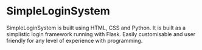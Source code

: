 # SimpleLoginSystem
SimpleLoginSystem is built using HTML, CSS and Python. It is built as a simplistic login framework running with Flask. Easily customisable and user friendly for any level of experience with programming.
